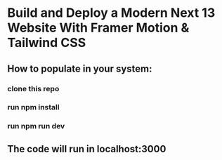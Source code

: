 # Build and Deploy a Modern Next 13 Website With Framer Motion & Tailwind CSS

## How to populate in your system:

### clone this repo

### run npm install

### run npm run dev

## The code will run in localhost:3000
